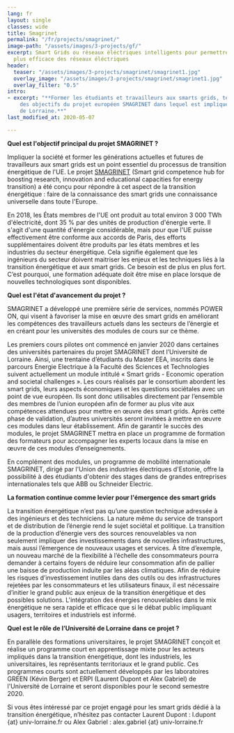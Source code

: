 ```yaml
---
lang: fr
layout: single
classes: wide
title: Smagrinet
permalink: "/fr/projects/smagrinet/"
image-path: "/assets/images/3-projects/gf/"
excerpt: Smart Grids ou réseaux éléctriques intelligents pour permettre une gestion
  plus efficace des réseaux éléctriques
header:
  teaser: "/assets/images/3-projects/smagrinet/smagrinet1.jpg"
  overlay_image: "/assets/images/3-projects/smagrinet/smagrinet1.jpg"
  overlay_filter: "0.5"
intro:
- excerpt: "**Former les étudiants et travailleurs aux smarts grids, tel est l’un
    des objectifs du projet européen SMAGRINET dans lequel est impliquée l’Université
    de Lorraine.**"
last_modified_at: 2020-05-07

---
```

**Quel est l'objectif principal du projet SMAGRINET ?**

Impliquer la société et former les générations actuelles et futures de travailleurs aux smart grids est un point essentiel du processus de transition énergétique de l'UE. Le projet [SMAGRINET](https://www.smagrinet.eu) (Smart grid competence hub for boosting research, innovation and educational capacities for energy transition) a été conçu pour répondre à cet aspect de la transition énergétique : faire de la connaissance des smart grids une connaissance universelle dans toute l'Europe.

En 2018, les États membres de l'UE ont produit au total environ 3 000 TWh d'électricité, dont 35 % par des unités de production d'énergie verte. Il s'agit d'une quantité d'énergie considérable, mais pour que l'UE puisse effectivement être conforme aux accords de Paris, des efforts supplémentaires doivent être produits par les états membres et les industries du secteur énergétique. Cela signifie également que les ingénieurs du secteur doivent maitriser les enjeux et les techniques liés à la transition énergétique et aux smart grids. Ce besoin est de plus en plus fort. C’est pourquoi, une formation adéquate doit être mise en place lorsque de nouvelles technologiques sont disponibles.

**Quel est l'état d'avancement du projet ?**

SMAGRINET a développé une première série de services, nommés POWER ON, qui visent à favoriser la mise en œuvre des smart grids en améliorant les compétences des travailleurs actuels dans les secteurs de l’énergie et en créant pour les universités des modules de cours sur ce thème.

Les premiers cours pilotes ont commencé en janvier 2020 dans certaines des universités partenaires du projet SMAGRINET dont l’Université de Lorraine. Ainsi, une trentaine d’étudiants du Master EEA, inscrits dans le parcours Energie Electrique à la Faculté des Sciences et Technologies suivent actuellement un module intitulé « Smart grids - Economic operation and societal challenges ». Les cours réalisés par le consortium abordent les smart grids, leurs aspects économiques et les questions sociétales avec un point de vue européen. Ils sont donc utilisables directement par l’ensemble des membres de l’union européen afin de former au plus vite aux compétences attendues pour mettre en œuvre des smart grids. Après cette phase de validation, d’autres universités seront invitées à mettre en œuvre ces modules dans leur établissement. Afin de garantir le succès des modules, le projet SMAGRINET mettra en place un programme de formation des formateurs pour accompagner les experts locaux dans la mise en œuvre de ces modules d’enseignements.

En complément des modules, un programme de mobilité internationale SMAGRINET, dirigé par l'Union des industries électriques d'Estonie, offre la possibilité à des étudiants d'obtenir des stages dans de grandes entreprises internationales tels que ABB ou Schneider Electric.

**La formation continue comme levier pour l'émergence des smart grids**

La transition énergétique n’est pas qu’une question technique adressée à des ingénieurs et des techniciens. La nature même du service de transport et de distribution de l’énergie rend le sujet sociétal et politique. La transition de la production d’énergie vers des sources renouvelables va non seulement impliquer des investissements dans de nouvelles infrastructures, mais aussi l’émergence de nouveaux usages et services. À titre d’exemple, un nouveau marché de la flexibilité à l’échelle des consommateurs pourra demander à certains foyers de réduire leur consommation afin de pallier une baisse de production induite par les aléas climatiques. Afin de réduire les risques d’investissement inutiles dans des outils ou des infrastructures rejetées par les consommateurs et les utilisateurs finaux, il est nécessaire d’initier le grand public aux enjeux de la transition énergétique et des possibles solutions. L'intégration des énergies renouvelables dans le mix énergétique ne sera rapide et efficace que si le débat public impliquant usagers, territoires et industriels est informé.

**Quel est le rôle de l’Université de Lorraine dans ce projet ?**

En parallèle des formations universitaires, le projet SMAGRINET conçoit et réalise un programme court en apprentissage mixte pour les acteurs impliqués dans la transition énergétique, dont les industriels, les universitaires, les représentants territoriaux et le grand public. Ces programmes courts sont actuellement développés par les laboratoires GREEN (Kévin Berger) et ERPI (Laurent Dupont et Alex Gabriel) de l'Université de Lorraine et seront disponibles pour le second semestre 2020.

Si vous êtes intéressé par ce projet engagé pour les smart grids dédié à la transition énergétique, n’hésitez pas contacter Laurent Dupont : l.dupont {at} univ-lorraine.fr ou Alex Gabriel : alex.gabriel {at} univ-lorraine.fr
